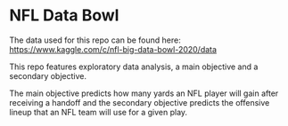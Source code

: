 # NFL Data Bowl

The data used for this repo can be found here: https://www.kaggle.com/c/nfl-big-data-bowl-2020/data

This repo features exploratory data analysis, a main objective and a secondary objective.

The main objective predicts how many yards an NFL player will gain after receiving a handoff and the secondary objective predicts the offensive lineup that an NFL team will use for a given play.
